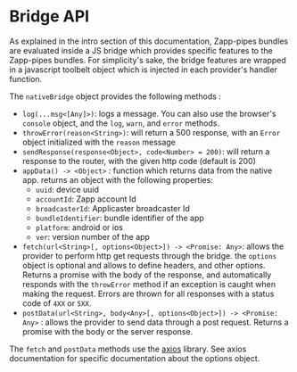 # Bridge API

As explained in the intro section of this documentation, Zapp-pipes bundles are evaluated inside a JS bridge which provides specific features to the Zapp-pipes bundles. For simplicity's sake, the bridge features are wrapped in a javascript toolbelt object which is injected in each provider's handler function.

The `nativeBridge` object provides the following methods :
* `log(...msg<[Any]>)`: logs a message. You can also use the browser's `console` object, and the `log`, `warn`, and `error` methods. 
* `throwError(reason<String>)`: will return a 500 response, with an `Error` object initialized with the `reason` message
* `sendResponse(response<Object>, code<Number> = 200)`: will return a response to the router, with the given http code (default is 200)
* `appData() -> <Object>` : function which returns data from the native app. returns an object with the following properties:
  * `uuid`: device uuid
  * `accountId`: Zapp account Id
  * `broadcasterId`: Applicaster broadcaster Id
  * `bundleIdentifier`: bundle identifier of the app
  * `platform`: android or ios
  * `ver`: version number of the app
* `fetch(url<String>[, options<Object>]) -> <Promise: Any>`: allows the provider to perform http get requests through the bridge. the `options` object is optional and allows to define headers, and other options. Returns a promise with the body of the response, and automatically responds with the `throwError` method if an exception is caught when making the request. Errors are thrown for all responses with a status code of `4XX` or `5XX`.
* `postData(url<String>, body<Any>[, options<Object>]) -> <Promise: Any>` : allows the provider to send data through a post request. Returns a promise with the body or the server response. 

The `fetch` and `postData` methods use the [axios](https://github.com/mzabriskie/axios/) library. See axios documentation for specific documentation about the options object. 
